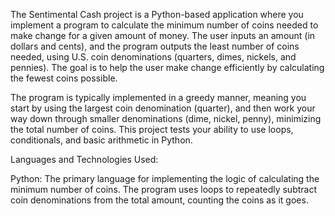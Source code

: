 The Sentimental Cash project is a Python-based application where you implement a program to calculate the minimum number of coins needed to make change for a given amount of money. The user inputs an amount (in dollars and cents), and the program outputs the least number of coins needed, using U.S. coin denominations (quarters, dimes, nickels, and pennies). The goal is to help the user make change efficiently by calculating the fewest coins possible.

The program is typically implemented in a greedy manner, meaning you start by using the largest coin denomination (quarter), and then work your way down through smaller denominations (dime, nickel, penny), minimizing the total number of coins. This project tests your ability to use loops, conditionals, and basic arithmetic in Python.

Languages and Technologies Used:

Python: The primary language for implementing the logic of calculating the minimum number of coins. The program uses loops to repeatedly subtract coin denominations from the total amount, counting the coins as it goes.
